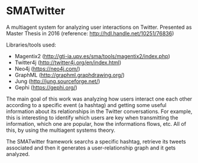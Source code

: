 # SMATwitter

A multiagent system for analyzing user interactions on Twitter. 
Presented as Master Thesis in 2016 (reference:  http://hdl.handle.net/10251/76836)

Libraries/tools used:
- Magentix2 (http://gti-ia.upv.es/sma/tools/magentix2/index.php)
- Twitter4j (http://twitter4j.org/en/index.html)
- Neo4j (https://neo4j.com/)
- GraphML (http://graphml.graphdrawing.org/)
- Jung (http://jung.sourceforge.net/)
- Gephi (https://gephi.org/)

The main goal of this work was analyzing how users interact one each other according to a specific event (a hashtag) and getting some useful information about its relationships in the Twitter conversations. For example, this is interesting to identify which users are key when transmitting the information, which one are popular, how the informations flows, etc.
 All of this, by using the multiagent systems theory. 

The SMATwitter framework searchs a specific hashtag, retrieve its tweets associated and then it generates a user-relationship graph and it gets analyzed. 
